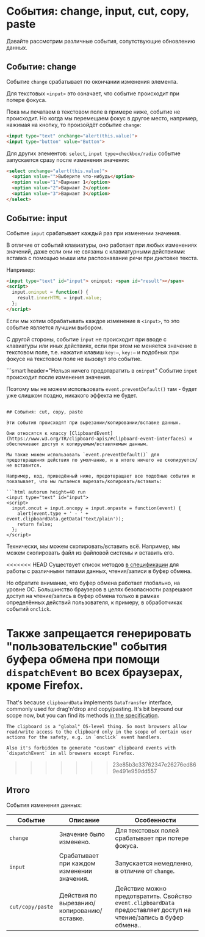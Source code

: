 # События: change, input, cut, copy, paste

Давайте рассмотрим различные события, сопутствующие обновлению данных.

## Событие: change

Событие `change` срабатывает по окончании изменения элемента.

Для текстовых `<input>` это означает, что событие происходит при потере фокуса.

Пока мы печатаем в текстовом поле в примере ниже, событие не происходит. Но когда мы перемещаем фокус в другое место, например, нажимая на кнопку, то произойдёт событие `change`:

```html autorun height=40 run
<input type="text" onchange="alert(this.value)">
<input type="button" value="Button">
```

Для других элементов: `select`, `input type=checkbox/radio` событие запускается сразу после изменения значения:

```html autorun height=40 run
<select onchange="alert(this.value)">
  <option value="">Выберите что-нибудь</option>
  <option value="1">Вариант 1</option>
  <option value="2">Вариант 2</option>
  <option value="3">Вариант 3</option>
</select>
```

## Событие: input

Событие `input` срабатывает каждый раз при изменении значения.

В отличие от событий клавиатуры, оно работает при любых изменениях значений, даже если они не связаны с клавиатурными действиями: вставка с помощью мыши или распознавание речи при диктовке текста.

Например:

```html autorun height=40 run
<input type="text" id="input"> oninput: <span id="result"></span>
<script>
  input.oninput = function() {
    result.innerHTML = input.value;
  };
</script>
```

Если мы хотим обрабатывать каждое изменение в `<input>`, то это событие является лучшим выбором.

С другой стороны, событие `input` не происходит при вводе с клавиатуры или иных действиях, если при этом не меняется значение в текстовом поле, т.е. нажатия клавиш `key:⇦`, `key:⇨` и подобных при фокусе на текстовом поле не вызовут это событие.

```smart header="Нельзя ничего предотвратить в `oninput`"
Событие `input` происходит после изменения значения.

Поэтому мы не можем использовать `event.preventDefault()` там - будет уже слишком поздно, никакого эффекта не будет.
```

## События: cut, copy, paste

Эти события происходят при вырезании/копировании/вставке данных.

Они относятся к классу [ClipboardEvent](https://www.w3.org/TR/clipboard-apis/#clipboard-event-interfaces) и обеспечивают доступ к копируемым/вставляемым данным.

Мы также можем использовать `event.preventDefault()` для предотвращения действия по умолчанию, и в итоге ничего не скопируется/не вставится.

Например, код, приведённый ниже, предотвращает все подобные события и показывает, что мы пытаемся вырезать/копировать/вставить:

```html autorun height=40 run
<input type="text" id="input">
<script>
  input.oncut = input.oncopy = input.onpaste = function(event) {
    alert(event.type + ' - ' + event.clipboardData.getData('text/plain'));
    return false;
  };
</script>
```

Технически, мы можем скопировать/вставить всё. Например, мы можем скопировать файл из файловой системы и вставить его.

<<<<<<< HEAD
Существует список методов [в спецификации](https://www.w3.org/TR/clipboard-apis/#dfn-datatransfer) для работы с различными типами данных, чтения/записи в буфер обмена.

Но обратите внимание, что буфер обмена работает глобально, на уровне ОС. Большинство браузеров в целях безопасности разрешают доступ на чтение/запись в буфер обмена только в рамках определённых действий пользователя, к примеру, в обработчиках событий `onclick`.

Также запрещается генерировать "пользовательские" события буфера обмена при помощи `dispatchEvent` во всех браузерах, кроме Firefox.
=======
That's because `clipboardData` implements `DataTransfer` interface, commonly used for drag'n'drop and copy/pasting. It's bit beyound our scope now, but you can find its methods [in the specification](https://html.spec.whatwg.org/multipage/dnd.html#the-datatransfer-interface).

```warn header="ClipboardAPI: user safety restrictions"
The clipboard is a "global" OS-level thing. So most browsers allow read/write access to the clipboard only in the scope of certain user actions for the safety, e.g. in `onclick` event handlers.

Also it's forbidden to generate "custom" clipboard events with `dispatchEvent` in all browsers except Firefox.
```
>>>>>>> 23e85b3c33762347e26276ed869e491e959dd557

## Итого

События изменения данных:

| Событие | Описание | Особенности |
|---------|----------|-------------|
| `change`| Значение было изменено. | Для текстовых полей срабатывает при потере фокуса. |
| `input` | Срабатывает при каждом изменении значения. | Запускается немедленно, в отличие от `change`. |
| `cut/copy/paste` | Действия по вырезанию/копированию/вставке. | Действие можно предотвратить. Свойство `event.clipboardData` предоставляет доступ на чтение/запись в буфер обмена.. |
